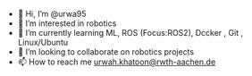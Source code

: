 - 👋 Hi, I’m @urwa95
- 👀 I’m interested in robotics
- 🌱 I’m currently learning ML, ROS (Focus:ROS2), Dccker , Git , Linux/Ubuntu
- 💞️ I’m looking to collaborate on robotics projects
- 📫 How to reach me urwah.khatoon@rwth-aachen.de

<!---
urwa95/urwa95 is a ✨ special ✨ repository because its `README.md` (this file) appears on your GitHub profile.
You can click the Preview link to take a look at your changes.
--->
